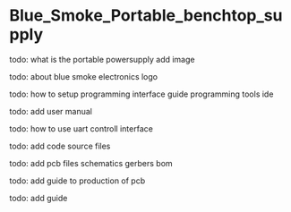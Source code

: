 # Blue_Smoke_Portable_benchtop_supply











todo: 
what is the portable powersupply
  add image

todo: 
about blue smoke electronics 
  logo
  
todo: 
how to setup programming interface guide
  programming tools 
  ide
  

todo: 
add user manual

todo: 
how to use uart controll interface

todo: 
add code source files

todo: 
add pcb files
  schematics 
  gerbers 
  bom
  
 todo: 
 add guide to production of pcb 
 
 todo: 
 add guide 


